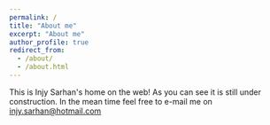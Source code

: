 ```yaml
---
permalink: /
title: "About me"
excerpt: "About me"
author_profile: true
redirect_from: 
  - /about/
  - /about.html
---
```


This is Injy Sarhan's home on the web! 
As you can see it is still under construction. In the mean time feel free to e-mail me on injy.sarhan@hotmail.com 
